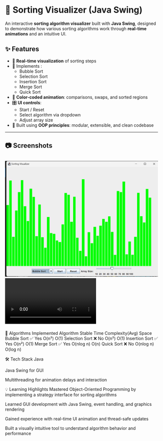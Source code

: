 # 🔢 Sorting Visualizer (Java Swing)

An interactive **sorting algorithm visualizer** built with **Java Swing**, designed to demonstrate how various sorting algorithms work through **real-time animations** and an intuitive UI.


## ✨ Features

- 🔄 **Real-time visualization** of sorting steps
- 🧠 Implements :
  - Bubble Sort
  - Selection Sort
  - Insertion Sort
  - Merge Sort
  - Quick Sort
- 🎨 **Color-coded animation**: comparisons, swaps, and sorted regions
- 🎛 **UI controls**:
  - Start / Reset
  - Select algorithm via dropdown
  - Adjust array size
- 🧱 Built using **OOP principles**: modular, extensible, and clean codebase

---

## 📷 Screenshots

![alt text](<Screenshot 2025-04-12 102802.png>)
<video controls src="Recording 2025-04-12 102957 (1).mp4" title="Title"></video>
---

🧠 Algorithms Implemented
Algorithm	 Stable	  Time Complexity(Avg)	Space
Bubble Sort	 ✅ Yes	    O(n²)	           O(1)
Selection Sort ❌ No	    O(n²)	           O(1)
Insertion Sort	✅ Yes	O(n²)	           O(1)
Merge Sort	  ✅ Yes	    O(nlog n)	       O(n)
Quick Sort	  ❌ No	    O(nlog n)	       O(log n)



🛠 Tech Stack
Java

Java Swing for GUI

Multithreading for animation delays and interaction


💡 Learning Highlights
Mastered Object-Oriented Programming by implementing a strategy interface for sorting algorithms

Learned GUI development with Java Swing, event handling, and graphics rendering

Gained experience with real-time UI animation and thread-safe updates

Built a visually intuitive tool to understand algorithm behavior and performance





